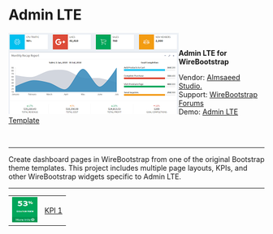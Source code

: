 <h1>Admin LTE</h1>

<img align="left" src="https://github.com/WireBootstrap/AdminLTE/blob/master/images/adminlte.template.png">
<br/>
<p>
<strong>
Admin LTE for WireBootstrap
</strong>
</p>
<p>
Vendor: <a href="https://adminlte.io" target="_blank">Almsaeed Studio.</a><br/>
Support: <a href="http://www.www.com" target="_blank">WireBootstrap Forums</a><br/>
Demo: <a href="https://adminlte.io/themes/AdminLTE">Admin LTE Template</a><br>
  </p>
  <br/>
<hr/>

<p>
Create dashboard pages in WireBootstrap from one of the original Bootstrap theme templates.  This project includes multiple page layouts, KPIs, and other WireBootstrap widgets specific to Admin LTE. 
</p>

<hr/>


<table>
  <tr><td><img src="https://github.com/WireBootstrap/AdminLTE/blob/master/images/eb-smallbox.png" width="50" height="50"></td>
    <td><a href="https://github.com/WireBootstrap/Bootstrap/wiki/Bootstrap-Table">KPI 1</a></td>
  </tr>
</table>
